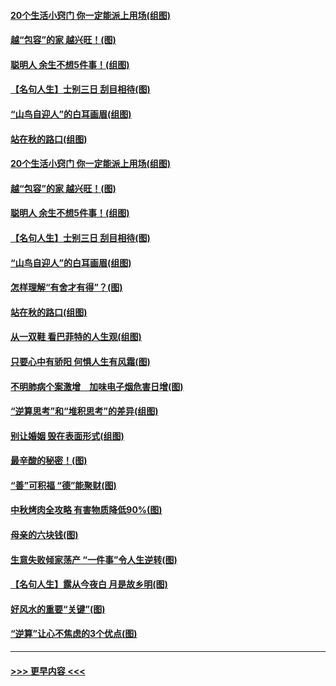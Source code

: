 #### [20个生活小窍门 你一定能派上用场(组图)](../pages/p8/907510.md?t=09161633) 
#### [越“包容”的家 越兴旺！(图)](../pages/p8/907328.md?t=09161633) 
#### [聪明人 余生不想5件事！(组图)](../pages/p8/907364.md?t=09161633) 
#### [【名句人生】士别三日 刮目相待(图)](../pages/p8/906988.md?t=09161633) 
#### [“山鸟自迎人”的白耳画眉(组图)](../pages/p8/907332.md?t=09161633) 
#### [站在秋的路口(组图)](../pages/p8/906914.md?t=09161633) 
#### [20个生活小窍门 你一定能派上用场(组图)](../pages/p8/907510.md?t=09161633) 
#### [越“包容”的家 越兴旺！(图)](../pages/p8/907328.md?t=09161633) 
#### [聪明人 余生不想5件事！(组图)](../pages/p8/907364.md?t=09161633) 
#### [【名句人生】士别三日 刮目相待(图)](../pages/p8/906988.md?t=09161633) 
#### [“山鸟自迎人”的白耳画眉(组图)](../pages/p8/907332.md?t=09161633) 
#### [怎样理解“有舍才有得”？(图)](../pages/p8/906872.md?t=09161633) 
#### [站在秋的路口(组图)](../pages/p8/906914.md?t=09161633) 
#### [从一双鞋 看巴菲特的人生观(组图)](../pages/p8/907311.md?t=09161633) 
#### [只要心中有骄阳 何惧人生有风霜(图)](../pages/p8/907320.md?t=09161633) 
#### [不明肺病个案激增　加味电子烟危害日增(图)](../pages/p8/907307.md?t=09161633) 
#### [“逆算思考”和“堆积思考”的差异(组图)](../pages/p8/907229.md?t=09161633) 
#### [别让婚姻 毁在表面形式(组图)](../pages/p8/907118.md?t=09161633) 
#### [最辛酸的秘密！(图)](../pages/p8/906327.md?t=09161633) 
#### [“善”可积福 “德”能聚财(图)](../pages/p8/906906.md?t=09161633) 
#### [中秋烤肉全攻略 有害物质降低90%(图)](../pages/p8/907227.md?t=09161633) 
#### [母亲的六块钱(图)](../pages/p8/907107.md?t=09161633) 
#### [生意失败倾家荡产 “一件事”令人生逆转(图)](../pages/p8/907101.md?t=09161633) 
#### [【名句人生】露从今夜白 月是故乡明(图)](../pages/p8/906558.md?t=09161633) 
#### [好风水的重要“关键”(图)](../pages/p8/907087.md?t=09161633) 
#### [“逆算”让心不焦虑的3个优点(图)](../pages/p8/907070.md?t=09161633) 

----
#### [ >>> 更早内容 <<< ](../indexes/p8-earlier.md)
